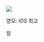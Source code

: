 
<img src="https://user-images.githubusercontent.com/77970826/228403785-901a4ec4-6bab-4c02-affa-26712acabfb0.png">

영모: iOS 최고

힝
